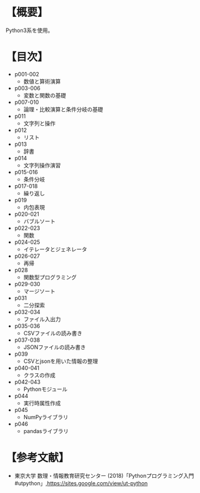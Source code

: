 ﻿# 【概要】
Python3系を使用。



# 【目次】
- p001-002
	* 数値と算術演算
- p003-006
	* 変数と関数の基礎
- p007-010
	* 論理・比較演算と条件分岐の基礎
- p011
	* 文字列と操作
- p012
	* リスト
- p013
	* 辞書
- p014
	* 文字列操作演習
- p015-016
	* 条件分岐
- p017-018
	* 繰り返し
- p019
	* 内包表現
- p020-021
	* バブルソート
- p022-023
	* 関数
- p024-025
	* イテレータとジェネレータ
- p026-027
	* 再帰
- p028
	* 関数型プログラミング
- p029-030
	* マージソート
- p031
	* 二分探索
- p032-034
	* ファイル入出力
- p035-036
	* CSVファイルの読み書き
- p037-038
	* JSONファイルの読み書き
- p039
	* CSVとjsonを用いた情報の整理
- p040-041
	* クラスの作成
- p042-043
	* Pythonモジュール
- p044
	* 実行時属性作成
- p045
	* NumPyライブラリ
- p046
	* pandasライブラリ

# 【参考文献】
- 東京大学 数理・情報教育研究センター (2018)「Pythonプログラミング入門 #utpython」,<https://sites.google.com/view/ut-python>